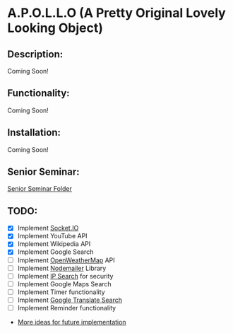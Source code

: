 # A.P.O.L.L.O (A Pretty Original Lovely Looking Object)

## Description:
Coming Soon!

## Functionality:
Coming Soon!
## Installation:
Coming Soon!

## Senior Seminar:
[Senior Seminar Folder](senior-seminar/)

## TODO:
- [x] Implement [Socket.IO](https://socket.io/)
- [x] Implement YouTube API
- [x] Implement Wikipedia API
- [x] Implement Google Search
- [ ] Implement [OpenWeatherMap](https://openweathermap.org/) API
- [ ] Implement [Nodemailer](https://nodemailer.com/about/) Library
- [ ] Implement [IP Search](https://www.ipify.org/) for security
- [ ] Implement Google Maps Search
- [ ] Implement Timer functionality
- [ ] Implement [Google Translate Search](https://developers.google.com/admin-sdk/directory/v1/languages)
- [ ] Implement Reminder functionality
- [More ideas for future implementation](https://fossbytes.com/useful-google-assistant-voice-commands/)